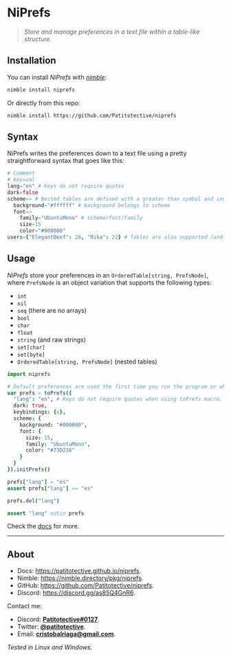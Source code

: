# NiPrefs
> _Store and manage preferences in a text file within a table-like structure._

## Installation
You can install _NiPrefs_ with [_nimble_](https://nimble.directory):
```sh
nimble install niprefs
```
Or directly from this repo:
```sh
nimble install https://github.com/Patitotective/niprefs
```

## Syntax
NiPrefs writes the preferences down to a text file using a pretty straightforward syntax that goes like this:
```nim
# Comment
# key=val
lang="en" # Keys do not require quotes
dark=false
scheme=> # Nested tables are defined with a greater than symbol and indentation-in
  background="#ffffff" # background belongs to scheme
  font=>
    family="UbuntuMono" # scheme/font/family
    size=15
    color="#000000"
users={"ElegantBeef": 28, "Rika": 22} # Tables are also supported (and keys do require quotes inside tables)
```

## Usage
_NiPrefs_ store your preferences in an `OrderedTable[string, PrefsNode]`, where `PrefsNode` is an object variation that supports the following types:
- `int`
- `nil`
- `seq` (there are no arrays)
- `bool`
- `char`
- `float`
- `string` (and raw strings)
- `set[char]`
- `set[byte]`
- `OrderedTable[string, PrefsNode]` (nested tables)


```nim
import niprefs

# Default preferences are used the first time you run the program or whenever the file gets deleted.
var prefs = toPrefs({
  "lang": "en", # Keys do not require quotes when using toPrefs macro.
  dark: true,
  keybindings: {:},
  scheme: {
    background: "#000000",
    font: {
      size: 15,
      family: "UbuntuMono",
      color: "#73D216"
    }
  }
}).initPrefs()

prefs["lang"] = "es"
assert prefs["lang"] == "es"

prefs.del("lang")

assert "lang" notin prefs
```

Check the [docs](https://patitotective.github.io/niprefs) for more.

***

## About
- Docs: https://patitotective.github.io/niprefs.
- Nimble: https://nimble.directory/pkg/niprefs.
- GitHub: https://github.com/Patitotective/niprefs.
- Discord: https://discord.gg/as85Q4GnR6.

Contact me:
- Discord: [**Patitotective#0127**](https://discord.com/users/762008715162419261).
- Twitter: [**@patitotective**](https://twitter.com/patitotective).
- Email: **cristobalriaga@gmail.com**.

_Tested in Linux and Windows._  
